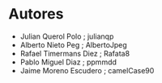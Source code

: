 # Autores
* Julian Querol Polo ; julianqp
* Alberto Nieto Peg ; AlbertoJpeg
* Rafael Timermans Diez ; Rafata8
* Pablo Miguel Diaz ; ppmmdd
* Jaime Moreno Escudero ; camelCase90
